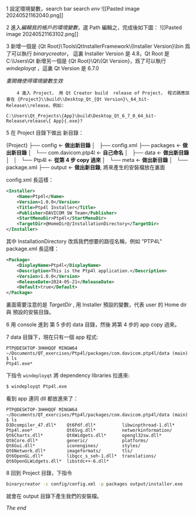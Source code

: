 1 設定環境變數，search bar search *env*
![[Pasted image 20240521162040.png]]

2 進入*編輯我的帳戶的環境變數*，選 Path 編輯之，完成後如下圖：
![[Pasted image 20240521163102.png]]

3 新增一個是
{Qt Root}\\Tools\\QtInstallerFramework\\{Installer Version}\\bin 
爲了可以執行 *binarycreator*， 這裏 Installer Version 是 4.8，Qt Root 是 C:\\Users\\Qt
新增另一個是 {Qt Root}\\Qt\\{Qt Version}，爲了可以執行 *windeployqt* ，這裏 Qt Version 是 6.7.0

*重開機使得環境變數生效*

		4 進入 Project， 用 Qt Creator build  release of Project， 程式碼應該會在 {Project}\\build\\Desktop_Qt_{Qt Version}\_64_bit-Release\\release，例如:

```
C:\Users\Qt_Projects\{App}\build\Desktop_Qt_6_7_0_64_bit-Release\release\{ App}{.exe}?
```

5 在 Project 目錄下做出 新目錄：

{Project}
├── config <- **做出新目錄**
│   ├── config.xml
├── packages <- **做出新目錄**
│   └── com.davicom.ptp4l  <- **自己命名**
│       ├── data <- **做出新目錄**
│       │   └── Ptp4l  <- **從第 4 步 copy 過來**
│       └── meta <- **做出新目錄**
│           └── package.xml
├── output  <- **做出新目錄**, 將來產生的安裝檔放在裏面

config.xml 長這樣：
``` xml
<Installer>
    <Name>Ptp4l</Name>
    <Version>1.0.0</Version>
    <Title>Ptp4l Installer</Title>
    <Publisher>DAVICOM SW Team</Publisher>
    <StartMenuDir>Ptp4l</StartMenuDir>
    <TargetDir>@HomeDir@/InstallationDirectory</TargetDir>
</Installer> 
```
 其中 InstallationDirectory 改爲我們想要的路徑名稱，例如 "PTP4L"
 package.xml 長這樣：
```xml
<Package>
    <DisplayName>Ptp4l</DisplayName>
    <Description>This is the Ptp4l application.</Description>
    <Version>1.0.0</Version>
    <ReleaseDate>2024-05-21</ReleaseDate>
    <Default>true</Default>
</Package>
```
 
 裏面需要注意的是  *TargetDir* , 用 Installer 預設的變數，代表 user 的 Home dir 與 預設的安裝目錄。
 
6 用 console 進到 第 5 步的  data 目錄，然後 將第 4 步的 app copy 過來。

7 data 目錄下，現在只有一個 app 程式:

``` shell
PTP@DESKTOP-3HHHQQF MINGW64 ~/Documents/QT_exercises/Ptp4l/packages/com.davicom.ptp4l/data (main)
$ ls
Ptp4l.exe* 
```

下指令 `windeployqt` 將 dependency libraries 拉進來:
``` bash
$ windeployqt Ptp4l.exe
```

看到 app 連同 dll 都放進來了：
``` shell
PTP@DESKTOP-3HHHQQF MINGW64 ~/Documents/QT_exercises/Ptp4l/packages/com.davicom.ptp4l/data (main)
$ ls
D3Dcompiler_47.dll*    Qt6Pdf.dll*          libwinpthread-1.dll*
Ptp4l.exe*             Qt6Svg.dll*          networkinformation/
Qt6Charts.dll*         Qt6Widgets.dll*      opengl32sw.dll*
Qt6Core.dll*           generic/             platforms/
Qt6Gui.dll*            iconengines/         styles/
Qt6Network.dll*        imageformats/        tls/
Qt6OpenGL.dll*         libgcc_s_seh-1.dll*  translations/
Qt6OpenGLWidgets.dll*  libstdc++-6.dll*
```


8 回到 Project 目錄，下指令

``` bash
binarycreator -c config/config.xml -p packages output/installer.exe
```

就會在 output 目錄下產生我們的安裝檔。

_The end_

 
